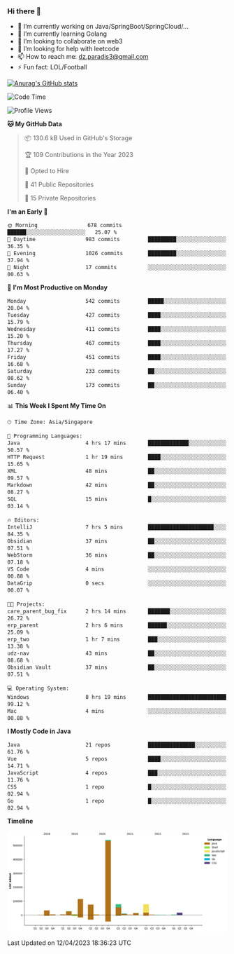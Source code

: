 ### Hi there 👋

- 🔭 I’m currently working on Java/SpringBoot/SpringCloud/...
- 🌱 I’m currently learning Golang
- 👯 I’m looking to collaborate on web3
- 🤔 I’m looking for help with leetcode
- 📫 How to reach me: dz.paradis3@gmail.com
- ⚡ Fun fact: LOL/Football

[![Anurag's GitHub stats](https://github-readme-stats.vercel.app/api?username=xiumu2017&show_icons=true&theme=radical)](https://github.com/anuraghazra/github-readme-stats)

<!--
**xiumu2017/xiumu2017** is a ✨ _special_ ✨ repository because its `README.md` (this file) appears on your GitHub profile.

Here are some ideas to get you started:

- 🔭 I’m currently working on ...
- 🌱 I’m currently learning ...
- 👯 I’m looking to collaborate on ...
- 🤔 I’m looking for help with ...
- 💬 Ask me about ...
- 📫 How to reach me: ...
- 😄 Pronouns: ...
- ⚡ Fun fact: ...
-->

<!--START_SECTION:waka-->
![Code Time](http://img.shields.io/badge/Code%20Time-1%2C332%20hrs%2029%20mins-blue)

![Profile Views](http://img.shields.io/badge/Profile%20Views-0-blue)

**🐱 My GitHub Data** 

> 📦 130.6 kB Used in GitHub's Storage 
 > 
> 🏆 109 Contributions in the Year 2023
 > 
> 💼 Opted to Hire
 > 
> 📜 41 Public Repositories 
 > 
> 🔑 15 Private Repositories 
 > 
**I'm an Early 🐤** 

```text
🌞 Morning                678 commits         ██████░░░░░░░░░░░░░░░░░░░   25.07 % 
🌆 Daytime                983 commits         █████████░░░░░░░░░░░░░░░░   36.35 % 
🌃 Evening                1026 commits        █████████░░░░░░░░░░░░░░░░   37.94 % 
🌙 Night                  17 commits          ░░░░░░░░░░░░░░░░░░░░░░░░░   00.63 % 
```
📅 **I'm Most Productive on Monday** 

```text
Monday                   542 commits         █████░░░░░░░░░░░░░░░░░░░░   20.04 % 
Tuesday                  427 commits         ████░░░░░░░░░░░░░░░░░░░░░   15.79 % 
Wednesday                411 commits         ████░░░░░░░░░░░░░░░░░░░░░   15.20 % 
Thursday                 467 commits         ████░░░░░░░░░░░░░░░░░░░░░   17.27 % 
Friday                   451 commits         ████░░░░░░░░░░░░░░░░░░░░░   16.68 % 
Saturday                 233 commits         ██░░░░░░░░░░░░░░░░░░░░░░░   08.62 % 
Sunday                   173 commits         ██░░░░░░░░░░░░░░░░░░░░░░░   06.40 % 
```


📊 **This Week I Spent My Time On** 

```text
🕑︎ Time Zone: Asia/Singapore

💬 Programming Languages: 
Java                     4 hrs 17 mins       █████████████░░░░░░░░░░░░   50.57 % 
HTTP Request             1 hr 19 mins        ████░░░░░░░░░░░░░░░░░░░░░   15.65 % 
XML                      48 mins             ██░░░░░░░░░░░░░░░░░░░░░░░   09.57 % 
Markdown                 42 mins             ██░░░░░░░░░░░░░░░░░░░░░░░   08.27 % 
SQL                      15 mins             █░░░░░░░░░░░░░░░░░░░░░░░░   03.14 % 

🔥 Editors: 
IntelliJ                 7 hrs 5 mins        █████████████████████░░░░   84.35 % 
Obsidian                 37 mins             ██░░░░░░░░░░░░░░░░░░░░░░░   07.51 % 
WebStorm                 36 mins             ██░░░░░░░░░░░░░░░░░░░░░░░   07.18 % 
VS Code                  4 mins              ░░░░░░░░░░░░░░░░░░░░░░░░░   00.88 % 
DataGrip                 0 secs              ░░░░░░░░░░░░░░░░░░░░░░░░░   00.07 % 

🐱‍💻 Projects: 
care_parent_bug_fix      2 hrs 14 mins       ███████░░░░░░░░░░░░░░░░░░   26.72 % 
erp_parent               2 hrs 6 mins        ██████░░░░░░░░░░░░░░░░░░░   25.09 % 
erp_two                  1 hr 7 mins         ███░░░░░░░░░░░░░░░░░░░░░░   13.38 % 
udz-nav                  43 mins             ██░░░░░░░░░░░░░░░░░░░░░░░   08.68 % 
Obsidian Vault           37 mins             ██░░░░░░░░░░░░░░░░░░░░░░░   07.51 % 

💻 Operating System: 
Windows                  8 hrs 19 mins       █████████████████████████   99.12 % 
Mac                      4 mins              ░░░░░░░░░░░░░░░░░░░░░░░░░   00.88 % 
```

**I Mostly Code in Java** 

```text
Java                     21 repos            ███████████████░░░░░░░░░░   61.76 % 
Vue                      5 repos             ████░░░░░░░░░░░░░░░░░░░░░   14.71 % 
JavaScript               4 repos             ███░░░░░░░░░░░░░░░░░░░░░░   11.76 % 
CSS                      1 repo              █░░░░░░░░░░░░░░░░░░░░░░░░   02.94 % 
Go                       1 repo              █░░░░░░░░░░░░░░░░░░░░░░░░   02.94 % 
```



**Timeline**

![Lines of Code chart](https://raw.githubusercontent.com/xiumu2017/xiumu2017/main/assets/bar_graph.png)


 Last Updated on 12/04/2023 18:36:23 UTC
<!--END_SECTION:waka-->
